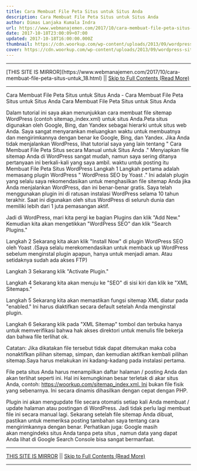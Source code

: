 ```yaml
---
title: Cara Membuat File Peta Situs untuk Situs Anda
description: Cara Membuat File Peta Situs untuk Situs Anda
author: Dimas Lanjaka Kumala Indra
url: https://www.webmanajemen.com/2017/10/cara-membuat-file-peta-situs-untuk_18.html
date: 2017-10-18T23:00:09+07:00
updated: 2017-10-18T16:00:00.000Z
thumbnail: https://cdn.woorkup.com/wp-content/uploads/2013/09/wordpress-sitemap.png
cover: https://cdn.woorkup.com/wp-content/uploads/2013/09/wordpress-sitemap.png
---
```


<hr/> [THIS SITE IS MIRROR](https://www.webmanajemen.com/2017/10/cara-membuat-file-peta-situs-untuk_18.html) || <a href="https://www.webmanajemen.com/2017/10/cara-membuat-file-peta-situs-untuk_18.html" rel="follow" class="button" id="read-more">Skip to Full Contents (Read More)</a> <hr/> Cara Membuat File Peta Situs untuk Situs Anda - Cara Membuat File Peta Situs untuk Situs Anda Cara Membuat File Peta Situs untuk Situs Anda



Dalam tutorial ini saya akan menunjukkan cara membuat file sitemap WordPress (contoh sitemap_index.xml) untuk situs Anda.Peta situs digunakan oleh Google, Bing, dan Yandex sebagai hierarki untuk situs web Anda. Saya sangat menyarankan meluangkan waktu untuk membuatnya dan mengirimkannya dengan benar ke Google, Bing, dan Yandex. Jika Anda tidak menjalankan WordPress, lihat tutorial saya yang lain tentang " Cara Membuat File Peta Situs secara Manual untuk Situs Anda ." Menyiapkan file sitemap Anda di WordPress sangat mudah, namun saya sering ditanya pertanyaan ini berkali-kali yang saya ambil. waktu untuk posting itu
Membuat File Peta Situs WordPress
Langkah 1
Langkah pertama adalah memasang plugin WordPress " WordPress SEO by Yoast ." Ini adalah plugin yang selalu saya rekomendasikan untuk menghasilkan file sitemap Anda jika Anda menjalankan WordPress, dan ini benar-benar gratis. Saya telah menggunakan plugin ini di ratusan instalasi WordPress selama 10 tahun terakhir. Saat ini digunakan oleh situs WordPress di seluruh dunia dan memiliki lebih dari 1 juta pemasangan aktif.

Jadi di WordPress, mari kita pergi ke bagian Plugins dan klik "Add New." Kemudian kita akan mengetikkan "WordPress SEO" dan klik "Search Plugins."

Langkah 2
Sekarang kita akan klik "Install Now" di plugin WordPress SEO oleh Yoast .(Saya selalu merekomendasikan untuk memback up WordPress sebelum menginstal plugin apapun, hanya untuk menjadi aman. Atau setidaknya sudah ada akses FTP)

Langkah 3
Sekarang klik "Activate Plugin."

Langkah 4
Sekarang kita akan menuju ke "SEO" di sisi kiri dan klik ke "XML Sitemaps."

Langkah 5
Sekarang kita akan memastikan fungsi sitemap XML diatur pada "enabled." Ini harus diaktifkan secara default setelah Anda menginstal plugin.

Langkah 6
Sekarang klik pada "XML Sitemap" tombol dan terbuka hanya untuk memverifikasi bahwa hak akses direktori untuk menulis file bekerja dan bahwa file terlihat ok.


Catatan: Jika dikatakan file tersebut tidak dapat ditemukan maka coba nonaktifkan pilihan sitemap, simpan, dan kemudian aktifkan kembali pilihan sitemap.Saya harus melakukan ini kadang-kadang pada instalasi pertama.

File peta situs Anda harus menampilkan daftar halaman / posting Anda dan akan terlihat seperti ini. Hal ini kemungkinan besar terletak di akar situs Anda, contoh: https://woorkup.com/sitemap_index.xml. Ini bukan file fisik yang sebenarnya. Ini secara dinamis dihasilkan dengan cepat dengan PHP.

Plugin ini akan mengupdate file secara otomatis setiap kali Anda membuat / update halaman atau postingan di WordPress. Jadi tidak perlu lagi membuat file ini secara manual lagi.
Sekarang setelah file sitemap Anda dibuat, pastikan untuk memeriksa posting tambahan saya tentang cara mengirimkannya dengan benar.
Perhatikan juga: Google masih akan mengindeks situs Anda tanpa peta situs , namun data yang dapat Anda lihat di Google Search Console bisa sangat bermanfaat. <hr/> [THIS SITE IS MIRROR](https://www.webmanajemen.com/2017/10/cara-membuat-file-peta-situs-untuk_18.html) || <a href="https://www.webmanajemen.com/2017/10/cara-membuat-file-peta-situs-untuk_18.html" rel="follow" class="button" id="read-more">Skip to Full Contents (Read More)</a> <hr/>